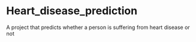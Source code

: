 # Heart_disease_prediction
A project that predicts whether a person is suffering from heart disease or not
